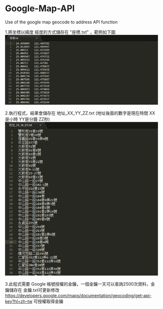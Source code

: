 # Google-Map-API
Use of the google map geocode to address API function

1.將坐標以緯度 經度的方式儲存在 "座標.txt" ，範例如下圖
![alt text](https://github.com/davidwangty/Google-Map-API/blob/master/image/geocode.PNG)

2.執行程式，結果會儲存在 地址_XX_YY_ZZ.txt (地址後面的數字是現在時間 XX是小時 YY是分鐘 ZZ秒)
![alt text](https://github.com/davidwangty/Google-Map-API/blob/master/image/address.PNG)

3.此程式需要 Google 帳號授權的金鑰，一個金鑰一天可以查詢2500次資料，金鑰儲存在 金鑰.txt可更新修改
https://developers.google.com/maps/documentation/geocoding/get-api-key?hl=zh-tw 可授權取得金鑰
